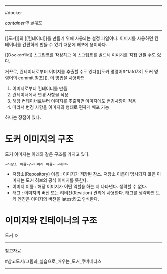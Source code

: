 
---

#docker

*container의 설계도*

---

[[도커]]의 [[컨테이너]]를 만들기 위해 사용되는 설정 파일이다. 이미지를 사용하면 컨테이너를 간편하게 만들 수 있기 때문에 배포에 용이하다.

[[Dockerfile]] 스크립트를 작성하고 이 스크립트를 빌드해 이미지를 직접 만들 수도 있다.

거꾸로, 컨테이너로부터 이미지를 추출할 수도 있다([[도커 명령어#^1afd73 | 도커 명령어의 commit 참조]]). 이 방법을 사용하면

1. 이미지로부터 컨테이너를 만듬 
2. 컨테이너에서 변경 사항을 적용
3. 해당 컨테이너로부터 이미지를 추출하면 이미지에도 변경사항이 적용
4. 따라서 변경 사항을 이미지의 형태로 편하게 배포 가능

하다는 장점이 있다.

# 도커 이미지의 구조

도커 이미지는 아래와 같은 구조를 가지고 있다.

`<저장소 이름>/<이미지 이름>:<태그>`

+ 저장소(Repository) 이름 : 이미지가 저장된 장소. 저장소 이름이 명시되지 않은 이미지는 도커 허브의 공식 이미지를 뜻한다.
+ 이미지 이름 : 해당 이미지가 어떤 역할을 하는 지 나타낸다. 생략할 수 없다.
+ 태그 : 이미지의 버전 또는 리비전(Revision) 관리에 사용한다. 태그를 생략하면 도커 엔진은 이미지의 버전을 latest라고 인식한다.

# 이미지와 컨테이너의 구조

도커 ㅇ

---

참고자료

#참고도서/그림과_실습으로_배우는_도커_쿠버네티스 

---
